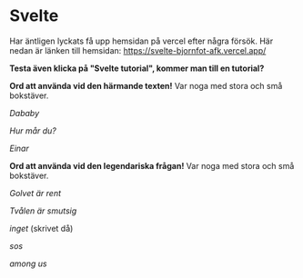 # Svelte
Har äntligen lyckats få upp hemsidan på vercel efter några försök. Här nedan är länken till hemsidan: 
https://svelte-bjornfot-afk.vercel.app/

**Testa även klicka på "Svelte tutorial", kommer man till en tutorial?**

**Ord att använda vid den härmande texten!**
Var noga med stora och små bokstäver.

*Dababy*

*Hur mår du?*

*Einar*

**Ord att använda vid den legendariska frågan!**
Var noga med stora och små bokstäver.

*Golvet är rent*

*Tvålen är smutsig*

*inget* (skrivet då)

*sos*

*among us*


